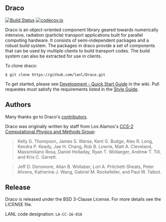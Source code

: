 Draco
----------------

[![Build Status](https://travis-ci.org/lanl/Draco.svg?branch=develop)](https://travis-ci.org/lanl/Draco)
[![codecov.io](https://codecov.io/github/lanl/Draco/coverage.svg?branch=develop)](https://codecov.io/github/lanl/Draco/branch/develop)

Draco is an object-oriented component library geared towards
numerically intensive, radiation (particle) transport applications
built for parallel computing hardware.  It consists of
semi-independent packages and a robust build system.  The packages in
draco provide a set of components that can be used by multiple clients
to build transport codes.  The build system can also be extracted for
use in clients.

To clone draco:

    $ git clone https://github.com/lanl/Draco.git

To get started, please see [Development - Quick Start Guide](https://github.com/lanl/Draco/wiki/Development---Quick-Start)
in the wiki. Pull requestes must satisfy the requirements listed in
the [Style Guide](https://github.com/lanl/Draco/wiki/Style-Guide).

Authors
----------------
Many thanks go to Draco's [contributors](https://github.com/lanl/Draco/graphs/contributors).

Draco was originally written by staff from Los Alamos's [CCS-2 Computational Physics and Methods Group](http://www.lanl.gov/org/padste/adtsc/computer-computational-statistical-sciences/computational-physics-methods/index.php):

> Kelly G. Thompson, James S. Warsa, Kent G. Budge, Alex R. Long,
> Kendra P. Keady, Jae H. Chang, Rob B. Lowrie, Matt A. Cleveland,
> Massimiliano Rosa, Daniel Holladay, Ryan T. Wollaeger,
> Andrew T. Till, and Kris C. Garrett.

> Jeff D. Densmore, Allan B. Wollaber, Lori A. Pritchett-Sheats,
> Peter Ahrens, Katherine J. Wang, Gabriel M. Rockefeller, and
> Paul W. Talbot.


Release
----------------

Draco is released under the BSD 3-Clause License. For more details see the
LICENSE file.

LANL code designation: `LA-CC-16-016`
